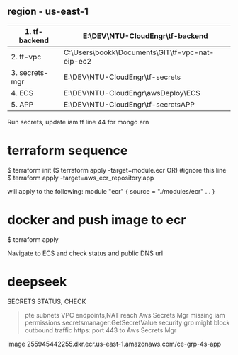 ## region - us-east-1

| 1. tf-backend  | E:\DEV\NTU-CloudEngr\tf-backend |
|----------------|---------------------------------|   
| 2. tf-vpc      | C:\Users\bookk\Documents\GIT\tf-vpc-nat-eip-ec2 |
| 3. secrets-mgr | E:\DEV\NTU-CloudEngr\tf-secrets | 
| 4. ECS         | E:\DEV\NTU-CloudEngr\awsDeploy\ECS |
| 5. APP         | E:\DEV\NTU-CloudEngr\tf-secretsAPP |


Run secrets, update iam.tf line 44 for mongo arn

# terraform sequence
$ terraform init
($ terraform apply -target=module.ecr  OR) #ignore this line
$ terraform apply -target=aws_ecr_repository.app

will apply to the following:
module "ecr" {
  source = "./modules/ecr"
  ...
}

# docker and push image to ecr

$ terraform apply 

Navigate to ECS and check status and public DNS url

# deepseek
 SECRETS STATUS, CHECK 
 > pte subnets VPC endpoints,NAT reach Aws Secrets Mgr
 > missing iam permissions secretsmanager:GetSecretValue
 > security grp might block outbound traffic https: port 443 to Aws Secrets Mgr


 image
 255945442255.dkr.ecr.us-east-1.amazonaws.com/ce-grp-4s-app
